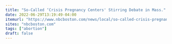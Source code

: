 ```yaml
---
title: "So-Called ‘Crisis Pregnancy Centers' Stirring Debate in Mass."
date: 2022-06-29T13:19:49-04:00
itemurl: "https://www.nbcboston.com/news/local/so-called-crisis-pregnancy-centers-stirring-debate-in-mass/2760489/"
sites: "nbcboston.com"
tags: ["abortion"]
draft: false
---
```


